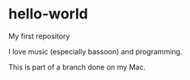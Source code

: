 hello-world
===========

My first repository

I love music (especially bassoon) and programming.

This is part of a branch done on my Mac.